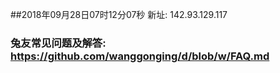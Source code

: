 ##2018年09月28日07时12分07秒 新址: 142.93.129.117
### 兔友常见问题及解答: https://github.com/wanggonging/d/blob/w/FAQ.md
